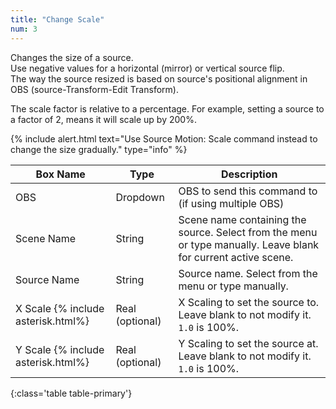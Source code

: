 ```yaml
---
title: "Change Scale"
num: 3
---
```

Changes the size of a source.\
Use negative values for a horizontal (mirror) or vertical source flip.\
The way the source resized is based on source's positional alignment in OBS (source-Transform-Edit Transform).

The scale factor is relative to a percentage. For example, setting a source to a factor of 2, means it will scale up by 200%.

{% include alert.html text="Use Source Motion: Scale command instead to change the size gradually." type="info" %} 

| Box Name | Type | Description | 
|-------|--------|--------
|OBS|Dropdown|OBS to send this command to (if using multiple OBS)|
|Scene Name|	String	|Scene name containing the source. Select from the menu or type manually. Leave blank for current active scene.
|Source Name|	String|	Source name. Select from the menu or type manually. 
|X Scale {% include asterisk.html%}	|Real (optional)	|X Scaling to set the source to. Leave blank to not modify it. `1.0` is 100%.
|Y Scale {% include asterisk.html%}	|Real (optional)|	Y Scaling to set the source at. Leave blank to not modify it. `1.0` is 100%.
{:class='table table-primary'}









